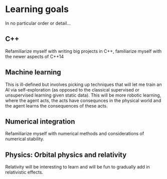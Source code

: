 Learning goals
==============
In no particular order or detail...

C++
---
Refamiliarize myself with writing big projects in C++, familiarize myself with the newer aspects of C++14


Machine learning
----------------
This is ill-defined but involves picking up techniques that will let me train an AI via self-exploration (as opposed to the classical supervised or unsupervised learning given static data). This will be more robotic learning, where the agent acts, the acts have consequnces in the physical world and the agent learns the consequences of these acts.


Numerical integration
---------------------
Refamiliarize myself with numerical methods and considerations of numerical stability.



Physics: Orbital physics and relativity
---------------------------------------
Relativity will be interesting to learn and will be fun to gradually add in relativistic effects.